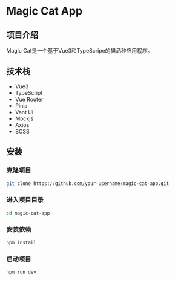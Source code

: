 # Magic Cat App

## 项目介绍

Magic Cat是一个基于Vue3和TypeScripe的猫品种应用程序。

## 技术栈

- Vue3
- TypeScript
- Vue Router
- Pinia
- Vant Ui
- Mockjs
- Axios
- SCSS

## 安装

### 克隆项目

```bash
git clone https://github.com/your-username/magic-cat-app.git
```

### 进入项目目录

```bash
cd magic-cat-app
```

### 安装依赖

```bash
npm install
```

### 启动项目

```bash
npm run dev
```
